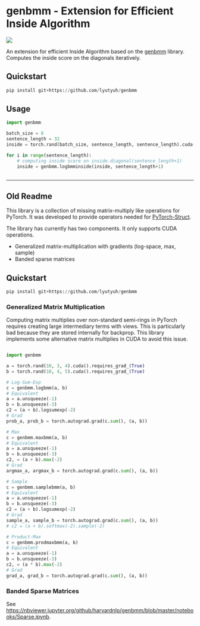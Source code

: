 # genbmm - Extension for Efficient Inside Algorithm
<img src="download.png">

An extension for efficient Inside Algorithm based on the [genbmm](https://github.com/harvardnlp/genbmm) library. Computes the inside score on the diagonals iteratively.

## Quickstart

```python
pip install git+https://github.com/lyutyuh/genbmm
```


## Usage

```python
import genbmm

batch_size = 8
sentence_length = 32
inside = torch.rand(batch_size, sentence_length, sentence_length).cuda().requires_grad_(True)

for i in range(sentence_length):
    # computing inside score on inside.diagonal(sentence_length+1)
    inside = genbmm.logbmminside(inside, sentence_length+1)
    

```
-----------------------
## Old Readme

This library is a collection of missing matrix-multiply like operations for PyTorch. It was developed to provide operators needed for [PyTorch-Struct](https://github.com/harvardnlp/pytorch-struct). 

The library has currently has two components. It only supports CUDA operations.  

* Generalized matrix-multiplication with gradients (log-space, max, sample)
* Banded sparse matrices


## Quickstart 

```python
pip install git+https://github.com/lyutyuh/genbmm
```
### Generalized Matrix Multiplication

Computing matrix multiplies over non-standard semi-rings in PyTorch requires creating large intermediary terms with views. This is particularly bad because they are stored internally for backprop. This library implements some alternative matrix multiplies in CUDA to avoid this issue. 


```python

import genbmm

a = torch.rand(10, 3, 4).cuda().requires_grad_(True)
b = torch.rand(10, 4, 5).cuda().requires_grad_(True)

# Log-Sum-Exp
c = genbmm.logbmm(a, b)
# Equivalent
a = a.unsqueeze(-1)
b = b.unsqueeze(-3)
c2 = (a + b).logsumexp(-2)
# Grad
prob_a, prob_b = torch.autograd.grad(c.sum(), (a, b))

# Max
c = genbmm.maxbmm(a, b)
# Equivalent
a = a.unsqueeze(-1)
b = b.unsqueeze(-3)
c2, = (a + b).max(-2)
# Grad
argmax_a, argmax_b = torch.autograd.grad(c.sum(), (a, b))

# Sample
c = genbmm.samplebmm(a, b)
# Equivalent
a = a.unsqueeze(-1)
b = b.unsqueeze(-3)
c2 = (a + b).logsumexp(-2)
# Grad
sample_a, sample_b = torch.autograd.grad(c.sum(), (a, b))
# c2 = (a + b).softmax(-2).sample(-2)

# Product-Max
c = genbmm.prodmaxbmm(a, b)
# Equivalent
a = a.unsqueeze(-1)
b = b.unsqueeze(-3)
c2, = (a * b).max(-2)
# Grad
grad_a, grad_b = torch.autograd.grad(c.sum(), (a, b))
```

### Banded Sparse Matrices

See https://nbviewer.jupyter.org/github/harvardnlp/genbmm/blob/master/notebooks/Sparse.ipynb. 




